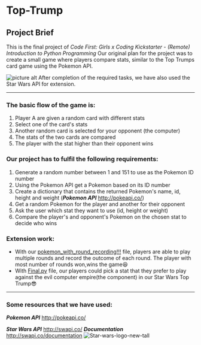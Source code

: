 # Top-Trump #
## Project Brief 
This is the final project of _Code First: Girls x Coding Kickstarter - (Remote) Introduction to Python Programming_
Our original plan for the project was to create a small game where players compare stats, similar to the Top Trumps card game using the Pokemon API. 

![picture alt](https://user-images.githubusercontent.com/67553615/134175182-c4b0e910-4f58-4533-bbe3-407a6cbbb697.jpg "Pokemon API")
After completion of the required tasks, we have also used the Star Wars API for extension.
- - - -- - - -- - - -- - - -- - - -- - - -- - - -- - - -- - - -- - - -- - - -- - - -- - - -- - - -- - 
### The basic flow of the game is: 
1. Player A are given a random card with different stats
2. Select one of the card's stats
3. Another random card is selected for your opponent (the computer)
4. The stats of the two cards are compared
5. The player with the stat higher than their opponent wins

### Our project has to fulfil the following requirements: 

1. Generate a random number between 1 and 151 to use as the Pokemon ID number
2. Using the Pokemon API get a Pokemon based on its ID number
3. Create a dictionary that contains the returned Pokemon's name, id, height and weight (_**Pokemon API**_ http://pokeapi.co/)
4. Get a random Pokemon for the player and another for their opponent
5. Ask the user which stat they want to use (id, height or weight)
6. Compare the player's and opponent's Pokemon on the chosen stat to decide who wins

### Extension work:
* With our [pokemon_with_round_recording!!!](https://github.com/ollulceland/Top-Trump/blob/main/pokemon_with_round_recording!!!) file, players are able to play multiple rounds and record the outcome of each round. The player with most number of rounds won,wins the game:satisfied:
* With [Final.py](https://github.com/ollulceland/Top-Trump/blob/main/Final.py) file, our players could pick a stat that they prefer to play against the evil computer empire(the component) in our Star Wars Top Trump:sunglasses:


- - - -- - - -- - - -- - - -- - - -- - - -- - - -- - - -- - - -- - - -- - - -- - - -- - - -- - - -- - 
### Some resources that we have used:

_**Pokemon API**_ http://pokeapi.co/

_**Star Wars API**_ http://swapi.co/
_**Documentation**_ http://swapi.co/documentation
![Star-wars-logo-new-tall](https://user-images.githubusercontent.com/67553615/134176087-309e50ed-68c6-4ad8-8c89-aeb48126b025.jpg)



